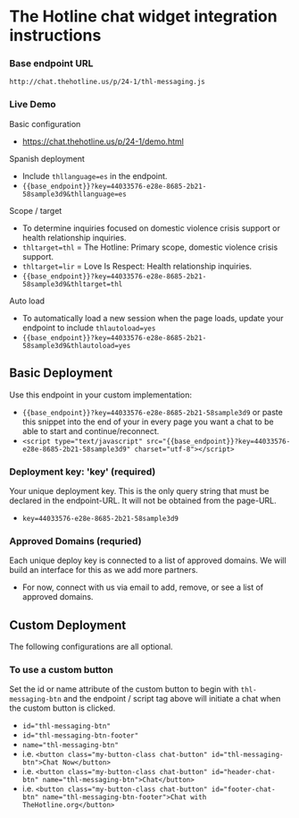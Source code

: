 # The Hotline chat widget integration instructions


### Base endpoint URL
`http://chat.thehotline.us/p/24-1/thl-messaging.js`

### Live Demo
Basic configuration
 * https://chat.thehotline.us/p/24-1/demo.html

Spanish deployment
 * Include `thllanguage=es` in the endpoint.
 * `{{base_endpoint}}?key=44033576-e28e-8685-2b21-58sample3d9&thllanguage=es`

Scope / target
 * To determine inquiries focused on domestic violence crisis support or health relationship inquiries.
 * `thltarget=thl` = The Hotline: Primary scope, domestic violence crisis support.
 * `thltarget=lir` = Love Is Respect: Health relationship inquiries.
 * `{{base_endpoint}}?key=44033576-e28e-8685-2b21-58sample3d9&thltarget=thl`

Auto load
 * To automatically load a new session when the page loads, update your endpoint to include `thlautoload=yes`
 * `{{base_endpoint}}?key=44033576-e28e-8685-2b21-58sample3d9&thlautoload=yes`

## Basic Deployment
Use this endpoint in your custom implementation:
 * `{{base_endpoint}}?key=44033576-e28e-8685-2b21-58sample3d9`
or paste this snippet into the end of your <body></body> in every page you want a chat to be able to start and continue/reconnect.
 * `<script type="text/javascript" src="{{base_endpoint}}?key=44033576-e28e-8685-2b21-58sample3d9" charset="utf-8"></script>`

### Deployment key: 'key' (required)
Your unique deployment key. This is the only query string that must be declared in the endpoint-URL. It will not be obtained from the page-URL.
 * `key=44033576-e28e-8685-2b21-58sample3d9`

### Approved Domains (requried)
Each unique deploy key is connected to a list of approved domains. We will build an interface for this as we add more partners.
 * For now, connect with us via email to add, remove, or see a list of approved domains.

## Custom Deployment
The following configurations are all optional.

### To use a custom button
Set the id or name attribute of the custom button to begin with `thl-messaging-btn` and the endpoint / script tag above will initiate a chat when the custom button is clicked.

 * `id="thl-messaging-btn"`
 * `id="thl-messaging-btn-footer"`
 * `name="thl-messaging-btn"`
 * i.e. `<button class="my-button-class chat-button" id="thl-messaging-btn">Chat Now</button>`
 * i.e. `<button class="my-button-class chat-button" id="header-chat-btn" name="thl-messaging-btn">Chat</button>`
 * i.e. `<button class="my-button-class chat-button" id="footer-chat-btn" name="thl-messaging-btn-footer">Chat with TheHotline.org</button>`
